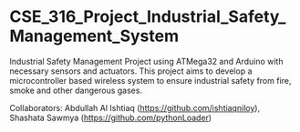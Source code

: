 # CSE_316_Project_Industrial_Safety_Management_System
Industrial Safety Management Project using ATMega32 and Arduino with necessary sensors and actuators. This project aims to develop a microcontroller based wireless system to ensure industrial safety from fire, smoke and other dangerous gases.

Collaborators: Abdullah Al Ishtiaq (https://github.com/ishtiaqniloy), Shashata Sawmya (https://github.com/pythonLoader)

